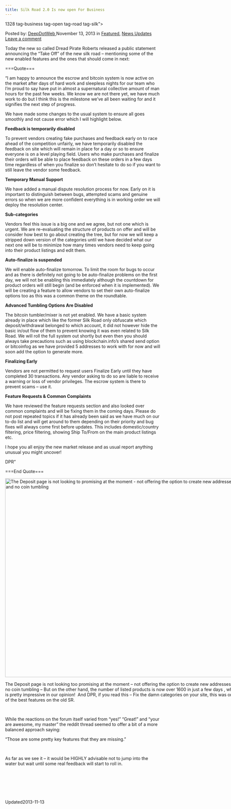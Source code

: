```yaml
---
title: Silk Road 2.0 Is now open For Business
---
```

1328 tag-business tag-open tag-road tag-silk">

<span>Posted by: <a href="https://www.deepdotweb.com/author/admin/" title="">DeepDotWeb </a></span>
<span>November 13, 2013</span>
<span>in <a href="https://www.deepdotweb.com/category/deepdot-news/" rel="category tag">Featured</a>, <a href="https://www.deepdotweb.com/category/news-updates/" rel="category tag">News Updates</a></span>
<span><a href="https://www.deepdotweb.com/2013/11/13/silk-road-2-0-is-now-open-for-business/#respond">Leave a comment</a></span>


<p>Today the new so called Dread Pirate Roberts released a public statement announcing the &#8220;Take Off&#8221; of the new silk road &#8211; mentioning some of the new enabled features and the ones that should come in next:</p>
<p>===Quote===</p>
<p>&#8220;I am happy to announce the escrow and bitcoin system is now active on the market after days of hard work and sleepless nights for our team who I&#8217;m proud to say have put in almost a supernatural collective amount of man hours for the past few weeks. We know we are not there yet, we have much work to do but I think this is the milestone we&#8217;ve all been waiting for and it signifies the next step of progress.</p>
<p>We have made some changes to the usual system to ensure all goes smoothly and not cause error which I will highlight below.</p>
<p><strong>Feedback is temporarily disabled</strong></p>
<p>To prevent vendors creating fake purchases and feedback early on to race ahead of the competition unfairly, we have temporarily disabled the feedback on site which will remain in place for a day or so to ensure everyone is on a level playing field. Users who make purchases and finalize their orders will be able to place feedback on these orders in a few days time regardless of when you finalize so don&#8217;t hesitate to do so if you want to still leave the vendor some feedback.</p>
<p><strong>Temporary Manual Support</strong></p>
<p>We have added a manual dispute resolution process for now. Early on it is important to distinguish between bugs, attempted scams and genuine errors so when we are more confident everything is in working order we will deploy the resolution center.</p>
<p><strong>Sub-categories</strong></p>
<p>Vendors feel this issue is a big one and we agree, but not one which is urgent. We are re-evaluating the structure of products on offer and will be consider how best to go about creating the tree, but for now we will keep a stripped down version of the categories until we have decided what our next one will be to minimize how many times vendors need to keep going into their product listings and edit them.</p>
<p><strong>Auto-finalize is suspended</strong></p>
<p>We will enable auto-finalize tomorrow. To limit the room for bugs to occur and as there is definitely not going to be auto-finalize problems on the first day, we will not be enabling this immediately although the countdown for product orders will still begin (and be enforced when it is implemented). We will be creating a feature to allow vendors to set their own auto-finalize options too as this was a common theme on the roundtable.</p>
<p><strong>Advanced Tumbling Options Are Disabled</strong></p>
<p>The bitcoin tumbler/mixer is not yet enabled. We have a basic system already in place which like the former Silk Road only obfuscate which deposit/withdrawal belonged to which account, it did not however hide the basic in/out flow of them to prevent knowing it was even related to Silk Road. We will roll the full system out shortly but even then you should always take precautions such as using blockchain.info&#8217;s shared send option or bitcoinfog as we have provided 5 addresses to work with for now and will soon add the option to generate more.</p>
<p><strong>Finalizing Early</strong></p>
<p>Vendors are not permitted to request users Finalize Early until they have completed 30 transactions. Any vendor asking to do so are liable to receive a warning or loss of vendor privileges. The escrow system is there to prevent scams &#8211; use it.</p>
<p><strong>Feature Requests &amp; Common Complaints</strong></p>
<p>We have reviewed the feature requests section and also looked over common complaints and will be fixing them in the coming days. Please do not post repeated topics if it has already been said as we have much on our to-do list and will get around to them depending on their priority and bug fixes will always come first before updates. This includes domestic/country filtering, price filtering, showing Ship To/From on the main product listings etc.</p>
<p>I hope you all enjoy the new market release and as usual report anything unusual you might uncover!</p>
<p>DPR&#8221;</p>
<p>===End Quote===</p>
<div id="attachment_1330" style="width: 763px" class="wp-caption aligncenter"><a href="/imgs/2013/11/depositsilkroad2.jpg"><img class="size-full wp-image-1330 " alt="The Deposit page is not looking to promising at the moment - not offering the option to create new addresses and no coin tumbling" src="https://www.deepdotweb.com/wp-content/uploads/2013/11/depositsilkroad2.jpg" width="753" height="643" srcset="https://www.deepdotweb.com/wp-content/uploads/2013/11/depositsilkroad2.jpg 753w, https://www.deepdotweb.com/wp-content/uploads/2013/11/depositsilkroad2-300x256.jpg 300w" sizes="(max-width: 753px) 100vw, 753px" /></a><p class="wp-caption-text">The Deposit page is not looking too promising at the moment &#8211; not offering the option to create new addresses and no coin tumbling &#8211; But on the other hand, the number of listed products is now over 1600 in just a few days , which is pretty impressive in our opinion!  And DPR, if you read this &#8211; Fix the damn categories on your site, this was one of the best features on the old SR.</p></div>
<p>&nbsp;</p>
<p>While the reactions on the forum itself varied from &#8220;yes!&#8221; &#8220;Great!&#8221; and &#8220;your are awesome, my master&#8221; the reddit thread seemed to offer a bit of a more balanced approach saying:</p>
<div>
<div>
<p>&#8220;Those are some pretty key features that they are missing.&#8221;</p>
<p>&nbsp;</p>
<p>As far as we see it &#8211; it would be HIGHLY advisable not to jump into the water but wait until some real feedback will start to roll in.</p>
</div>
</div>
<p>&nbsp;</p>
<p>&nbsp;</p>
<p>&nbsp;</p>
</div>
<span style="display:none"><a href="https://www.deepdotweb.com/tag/20/" rel="tag">20</a> <a href="https://www.deepdotweb.com/tag/business/" rel="tag">business</a> <a href="https://www.deepdotweb.com/tag/open/" rel="tag">open</a> <a href="https://www.deepdotweb.com/tag/road/" rel="tag">road</a> <a href="https://www.deepdotweb.com/tag/silk/" rel="tag">silk</a></span> 
Updated2013-11-13</span>
<div style="display:none" class="vcard author" itemprop="author" itemscope itemtype="http://schema.org/Person"><strong class="fn" itemprop="name">